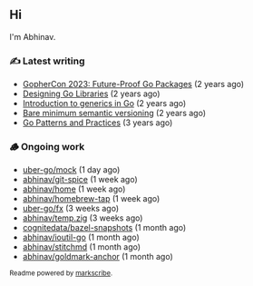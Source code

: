 ## Hi

I'm Abhinav.

### ✍️ Latest writing


- [GopherCon 2023: Future-Proof Go Packages](https://abhinavg.net/2023/09/27/future-proof-packages/) (2 years ago)
- [Designing Go Libraries](https://abhinavg.net/2022/12/06/designing-go-libraries/) (2 years ago)
- [Introduction to generics in Go](https://abhinavg.net/2022/11/23/generics-intro/) (2 years ago)
- [Bare minimum semantic versioning](https://abhinavg.net/2022/11/07/semver/) (2 years ago)
- [Go Patterns and Practices](https://abhinavg.net/2022/09/19/go-patterns-and-practices-talk/) (3 years ago)

### 🪵 Ongoing work


- [uber-go/mock](https://github.com/uber-go/mock) (1 day ago)
- [abhinav/git-spice](https://github.com/abhinav/git-spice) (1 week ago)
- [abhinav/home](https://github.com/abhinav/home) (1 week ago)
- [abhinav/homebrew-tap](https://github.com/abhinav/homebrew-tap) (1 week ago)
- [uber-go/fx](https://github.com/uber-go/fx) (3 weeks ago)
- [abhinav/temp.zig](https://github.com/abhinav/temp.zig) (3 weeks ago)
- [cognitedata/bazel-snapshots](https://github.com/cognitedata/bazel-snapshots) (1 month ago)
- [abhinav/ioutil-go](https://github.com/abhinav/ioutil-go) (1 month ago)
- [abhinav/stitchmd](https://github.com/abhinav/stitchmd) (1 month ago)
- [abhinav/goldmark-anchor](https://github.com/abhinav/goldmark-anchor) (1 month ago)

<sub>Readme powered by [markscribe](https://github.com/muesli/markscribe).</sub>
